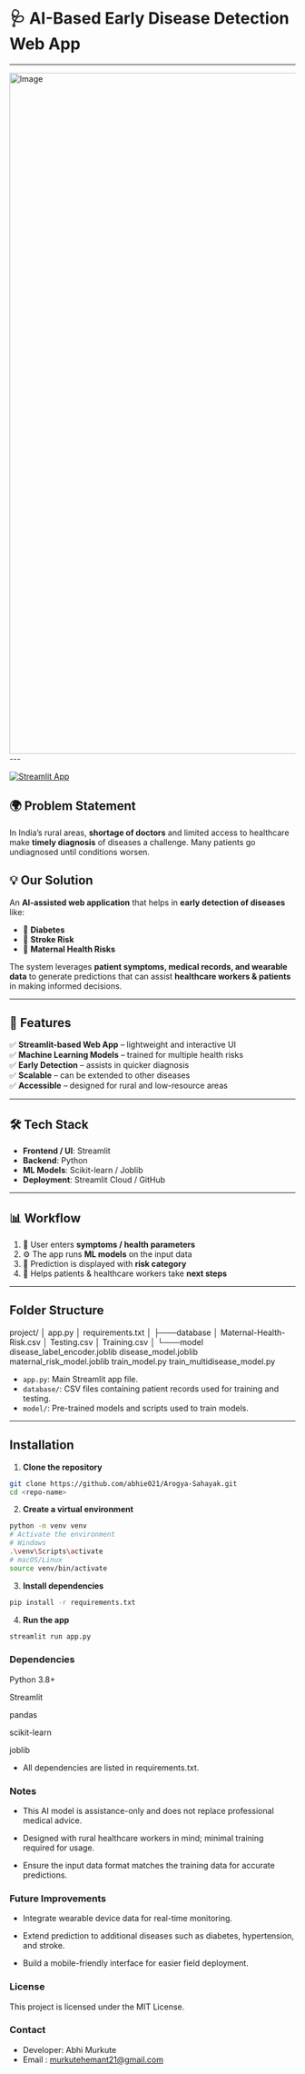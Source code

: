 # 🩺 AI-Based Early Disease Detection Web App  

---
<img width="1919" height="1199" alt="Image" src="https://github.com/user-attachments/assets/5d18a2e6-eb04-4f26-a6ca-7aa3d4a7ebdd" />
---

[![Streamlit App](https://img.shields.io/badge/Streamlit-Live%20App-FF4B4B?logo=streamlit)](https://arogya-sahayak-tsjm9xsjem6ghqqtfdfqj3.streamlit.app/)

## 🌍 Problem Statement  
In India’s rural areas, **shortage of doctors** and limited access to healthcare make **timely diagnosis** of diseases a challenge. Many patients go undiagnosed until conditions worsen.  

## 💡 Our Solution  
An **AI-assisted web application** that helps in **early detection of diseases** like:  
- 🍬 **Diabetes**  
- 🧠 **Stroke Risk**  
- 🤰 **Maternal Health Risks**  

The system leverages **patient symptoms, medical records, and wearable data** to generate predictions that can assist **healthcare workers & patients** in making informed decisions.  

---

## 🚀 Features  
✅ **Streamlit-based Web App** – lightweight and interactive UI  
✅ **Machine Learning Models** – trained for multiple health risks  
✅ **Early Detection** – assists in quicker diagnosis  
✅ **Scalable** – can be extended to other diseases  
✅ **Accessible** – designed for rural and low-resource areas  

---

## 🛠️ Tech Stack  
- **Frontend / UI**: Streamlit  
- **Backend**: Python  
- **ML Models**: Scikit-learn / Joblib  
- **Deployment**: Streamlit Cloud / GitHub  

---

## 📊 Workflow  
1. 📝 User enters **symptoms / health parameters**  
2. ⚙️ The app runs **ML models** on the input data  
3. 📌 Prediction is displayed with **risk category**  
4. 🏥 Helps patients & healthcare workers take **next steps**  

---

## Folder Structure

project/
│ app.py
│ requirements.txt
│
├───database
│ Maternal-Health-Risk.csv
│ Testing.csv
│ Training.csv
│
└───model
disease_label_encoder.joblib
disease_model.joblib
maternal_risk_model.joblib
train_model.py
train_multidisease_model.py


- `app.py`: Main Streamlit app file.  
- `database/`: CSV files containing patient records used for training and testing.  
- `model/`: Pre-trained models and scripts used to train models.

---

## Installation

1. **Clone the repository**
```bash
git clone https://github.com/abhie021/Arogya-Sahayak.git
cd <repo-name>
```

2. **Create a virtual environment**
```bash
python -m venv venv
# Activate the environment
# Windows
.\venv\Scripts\activate
# macOS/Linux
source venv/bin/activate
```

3. **Install dependencies**
```bash
pip install -r requirements.txt
```

4. **Run the app**
```bash
streamlit run app.py
```

### Dependencies

Python 3.8+

Streamlit

pandas

scikit-learn

joblib

- All dependencies are listed in requirements.txt.

### Notes

- This AI model is assistance-only and does not replace professional medical advice.

- Designed with rural healthcare workers in mind; minimal training required for usage.

- Ensure the input data format matches the training data for accurate predictions.

### Future Improvements

- Integrate wearable device data for real-time monitoring.

- Extend prediction to additional diseases such as diabetes, hypertension, and stroke.

- Build a mobile-friendly interface for easier field deployment.

### License

This project is licensed under the MIT License.

### Contact

- Developer: Abhi Murkute
- Email : murkutehemant21@gmail.com
